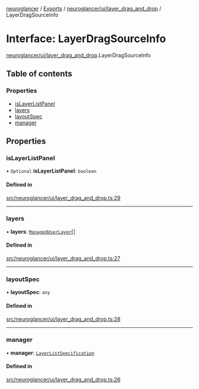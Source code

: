 [neuroglancer](../README.md) / [Exports](../modules.md) / [neuroglancer/ui/layer\_drag\_and\_drop](../modules/neuroglancer_ui_layer_drag_and_drop.md) / LayerDragSourceInfo

# Interface: LayerDragSourceInfo

[neuroglancer/ui/layer_drag_and_drop](../modules/neuroglancer_ui_layer_drag_and_drop.md).LayerDragSourceInfo

## Table of contents

### Properties

- [isLayerListPanel](neuroglancer_ui_layer_drag_and_drop.LayerDragSourceInfo.md#islayerlistpanel)
- [layers](neuroglancer_ui_layer_drag_and_drop.LayerDragSourceInfo.md#layers)
- [layoutSpec](neuroglancer_ui_layer_drag_and_drop.LayerDragSourceInfo.md#layoutspec)
- [manager](neuroglancer_ui_layer_drag_and_drop.LayerDragSourceInfo.md#manager)

## Properties

### isLayerListPanel

• `Optional` **isLayerListPanel**: `boolean`

#### Defined in

[src/neuroglancer/ui/layer_drag_and_drop.ts:29](https://github.com/ActiveBrainAtlas2/neuroglancer/blob/034b457d/src/neuroglancer/ui/layer_drag_and_drop.ts#L29)

___

### layers

• **layers**: [`ManagedUserLayer`](../classes/neuroglancer_layer.ManagedUserLayer.md)[]

#### Defined in

[src/neuroglancer/ui/layer_drag_and_drop.ts:27](https://github.com/ActiveBrainAtlas2/neuroglancer/blob/034b457d/src/neuroglancer/ui/layer_drag_and_drop.ts#L27)

___

### layoutSpec

• **layoutSpec**: `any`

#### Defined in

[src/neuroglancer/ui/layer_drag_and_drop.ts:28](https://github.com/ActiveBrainAtlas2/neuroglancer/blob/034b457d/src/neuroglancer/ui/layer_drag_and_drop.ts#L28)

___

### manager

• **manager**: [`LayerListSpecification`](../classes/neuroglancer_layer.LayerListSpecification.md)

#### Defined in

[src/neuroglancer/ui/layer_drag_and_drop.ts:26](https://github.com/ActiveBrainAtlas2/neuroglancer/blob/034b457d/src/neuroglancer/ui/layer_drag_and_drop.ts#L26)
